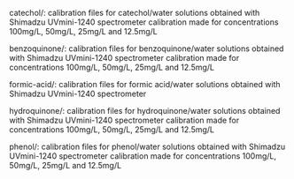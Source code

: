 catechol/:
calibration files for catechol/water solutions obtained with Shimadzu UVmini-1240 spectrometer
calibration made for concentrations 100mg/L, 50mg/L, 25mg/L and 12.5mg/L

benzoquinone/:
calibration files for benzoquinone/water solutions obtained with Shimadzu UVmini-1240 spectrometer
calibration made for concentrations 100mg/L, 50mg/L, 25mg/L and 12.5mg/L

formic-acid/:
calibration files for formic acid/water solutions obtained with Shimadzu UVmini-1240 spectrometer

hydroquinone/:
calibration files for hydroquinone/water solutions obtained with Shimadzu UVmini-1240 spectrometer
calibration made for concentrations 100mg/L, 50mg/L, 25mg/L and 12.5mg/L

phenol/:
calibration files for phenol/water solutions obtained with Shimadzu UVmini-1240 spectrometer
calibration made for concentrations 100mg/L, 50mg/L, 25mg/L and 12.5mg/L
